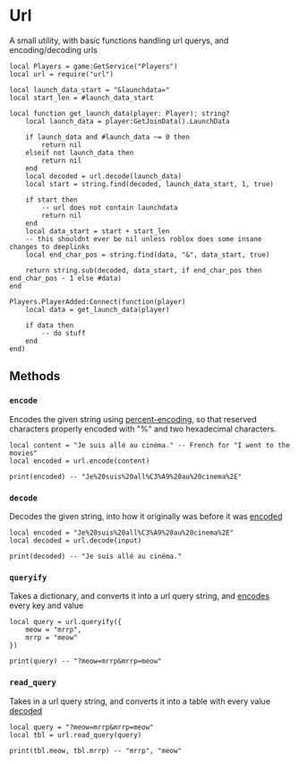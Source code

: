# Url

A small utility, with basic functions handling url querys, and encoding/decoding urls

```luau
local Players = game:GetService("Players")
local url = require("url")

local launch_data_start = "&launchdata="
local start_len = #launch_data_start

local function get_launch_data(player: Player): string?
	local launch_data = player:GetJoinData().LaunchData

	if launch_data and #launch_data ~= 0 then
		return nil
	elseif not launch_data then
		return nil
	end
	local decoded = url.decode(launch_data)
	local start = string.find(decoded, launch_data_start, 1, true)
	
	if start then
		-- url does not contain launchdata
		return nil
	end
	local data_start = start + start_len
	-- this shouldnt ever be nil unless roblox does some insane changes to deeplinks
	local end_char_pos = string.find(data, "&", data_start, true)

	return string.sub(decoded, data_start, if end_char_pos then end_char_pos - 1 else #data)
end

Players.PlayerAdded:Connect(function(player)
	local data = get_launch_data(player)

	if data then
		-- do stuff
	end
end)

```

## Methods

### `encode`

Encodes the given string using [percent-encoding](https://en.wikipedia.org/wiki/Percent-encoding), so that reserved characters properly encoded with "%" and two hexadecimal characters.

```luau
local content = "Je suis allé au cinéma." -- French for "I went to the movies"
local encoded = url.encode(content)

print(encoded) -- "Je%20suis%20all%C3%A9%20au%20cinema%2E"
```

### `decode`

Decodes the given string, into how it originally was before it was [encoded](#encode)

```luau
local encoded = "Je%20suis%20all%C3%A9%20au%20cinema%2E"
local decoded = url.decode(input)

print(decoded) -- "Je suis allé au cinéma."
```

### `queryify`

Takes a dictionary, and converts it into a url query string, and [encodes](#encode) every key and value

```luau
local query = url.queryify({
	meow = "mrrp",
	mrrp = "meow"
})

print(query) -- "?meow=mrrp&mrrp=meow"
```

### `read_query`

Takes in a url query string, and converts it into a table with every value [decoded](#decode)

```luau
local query = "?meow=mrrp&mrrp=meow"
local tbl = url.read_query(query)

print(tbl.meow, tbl.mrrp) -- "mrrp", "meow"
```
